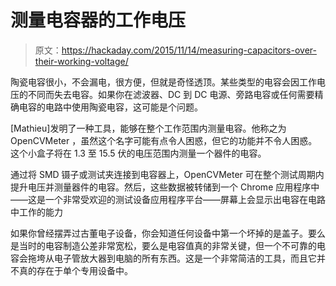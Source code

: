 # 测量电容器的工作电压

> 原文：<https://hackaday.com/2015/11/14/measuring-capacitors-over-their-working-voltage/>

陶瓷电容很小，不会漏电，很方便，但就是奇怪透顶。某些类型的电容会因工作电压的不同而失去电容。如果你在滤波器、DC 到 DC 电源、旁路电容或任何需要精确电容的电路中使用陶瓷电容，这可能是个问题。

[Mathieu]发明了一种工具，能够在整个工作范围内测量电容。他称之为 OpenCVMeter ，虽然这个名字可能有点令人困惑，但它的功能并不令人困惑。这个小盒子将在 1.3 至 15.5 伏的电压范围内测量一个器件的电容。

通过将 SMD 镊子或测试夹连接到电容器上，OpenCVMeter 可在整个测试周期内提升电压并测量器件的电容。然后，这些数据被转储到一个 Chrome 应用程序中——这是一个非常受欢迎的测试设备应用程序平台——屏幕上会显示出电容在电路中工作的能力

如果你曾经摆弄过古董电子设备，你会知道任何设备中第一个坏掉的是盖子。要么是当时的电容制造公差非常宽松，要么是电容值真的非常关键，但一个不可靠的电容会拖垮从电子管放大器到电脑的所有东西。这是一个非常简洁的工具，而且它并不真的存在于单个专用设备中。